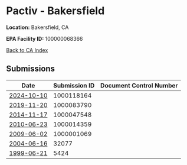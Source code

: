 # Pactiv - Bakersfield

**Location:** Bakersfield, CA

**EPA Facility ID:** 100000068366

[Back to CA Index](../../index.md)

## Submissions

| Date | Submission ID | Document Control Number |
|------|--------------|-------------------------|
| [2024-10-10](submissions/1000118164.md) | 1000118164 |  |
| [2019-11-20](submissions/1000083790.md) | 1000083790 |  |
| [2014-11-17](submissions/1000047548.md) | 1000047548 |  |
| [2010-06-23](submissions/1000014359.md) | 1000014359 |  |
| [2009-06-02](submissions/1000001069.md) | 1000001069 |  |
| [2004-06-16](submissions/32077.md) | 32077 |  |
| [1999-06-21](submissions/5424.md) | 5424 |  |
